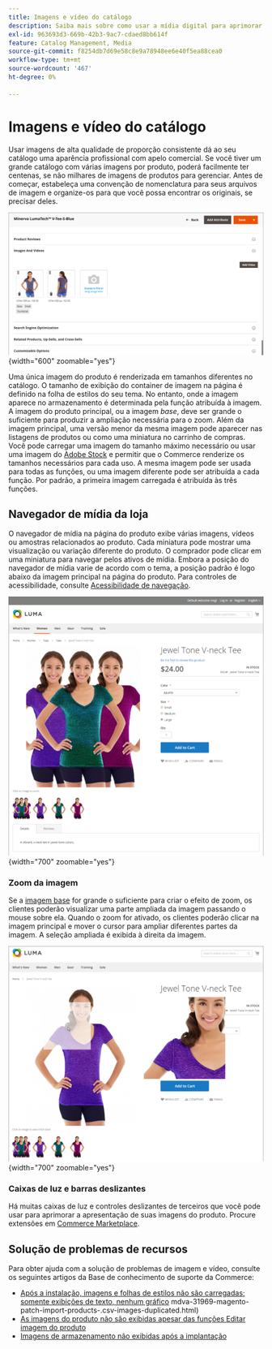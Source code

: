 ```yaml
---
title: Imagens e vídeo do catálogo
description: Saiba mais sobre como usar a mídia digital para aprimorar as páginas de produtos do catálogo e fornecer visuais para os clientes.
exl-id: 963693d3-669b-42b3-9ac7-cdaed8bb614f
feature: Catalog Management, Media
source-git-commit: f8254db7d69e58c8e9a78948ee6e40f5ea88cea0
workflow-type: tm+mt
source-wordcount: '467'
ht-degree: 0%

---
```


# Imagens e vídeo do catálogo

Usar imagens de alta qualidade de proporção consistente dá ao seu catálogo uma aparência profissional com apelo comercial. Se você tiver um grande catálogo com várias imagens por produto, poderá facilmente ter centenas, se não milhares de imagens de produtos para gerenciar. Antes de começar, estabeleça uma convenção de nomenclatura para seus arquivos de imagem e organize-os para que você possa encontrar os originais, se precisar deles.

![Imagens do produto](./assets/product-images-videos-swatch.png){width="600" zoomable="yes"}

Uma única imagem do produto é renderizada em tamanhos diferentes no catálogo. O tamanho de exibição do container de imagem na página é definido na folha de estilos do seu tema. No entanto, onde a imagem aparece no armazenamento é determinada pela função atribuída à imagem. A imagem do produto principal, ou a imagem _base_, deve ser grande o suficiente para produzir a ampliação necessária para o zoom. Além da imagem principal, uma versão menor da mesma imagem pode aparecer nas listagens de produtos ou como uma miniatura no carrinho de compras. Você pode carregar uma imagem do tamanho máximo necessário ou usar uma imagem do [Adobe Stock](../content-design/adobe-stock.md) e permitir que o Commerce renderize os tamanhos necessários para cada uso. A mesma imagem pode ser usada para todas as funções, ou uma imagem diferente pode ser atribuída a cada função. Por padrão, a primeira imagem carregada é atribuída às três funções.

## Navegador de mídia da loja

O navegador de mídia na página do produto exibe várias imagens, vídeos ou amostras relacionados ao produto. Cada miniatura pode mostrar uma visualização ou variação diferente do produto. O comprador pode clicar em uma miniatura para navegar pelos ativos de mídia. Embora a posição do navegador de mídia varie de acordo com o tema, a posição padrão é logo abaixo da imagem principal na página do produto. Para controles de acessibilidade, consulte [Acessibilidade de navegação](../getting-started/navigation-accessibility.md).

![Navegador de mídia de vitrine eletrônica](./assets/storefront-thumbnail-gallery.png){width="700" zoomable="yes"}

### Zoom da imagem

Se a [imagem base](product-image.md) for grande o suficiente para criar o efeito de zoom, os clientes poderão visualizar uma parte ampliada da imagem passando o mouse sobre ela. Quando o zoom for ativado, os clientes poderão clicar na imagem principal e mover o cursor para ampliar diferentes partes da imagem. A seleção ampliada é exibida à direita da imagem.

![Zoom da imagem](./assets/storefront-image-zoom.png){width="700" zoomable="yes"}

### Caixas de luz e barras deslizantes

Há muitas caixas de luz e controles deslizantes de terceiros que você pode usar para aprimorar a apresentação de suas imagens do produto. Procure extensões em [Commerce Marketplace](../getting-started/commerce-marketplace.md).

## Solução de problemas de recursos

Para obter ajuda com a solução de problemas de imagem e vídeo, consulte os seguintes artigos da Base de conhecimento de suporte da Commerce:

- [Após a instalação, imagens e folhas de estilos não são carregadas; somente exibições de texto, nenhum gráfico](https://experienceleague.adobe.com/docs/commerce-knowledge-base/kb/troubleshooting/storefront/after-installing-images-and-stylesheets-do-not-load-only-text-displays-no-graphics.html)
mdva-31969-magento-patch-import-products-.csv-images-duplicated.html)
- [As imagens do produto não são exibidas apesar das funções Editar imagem do produto](https://experienceleague.adobe.com/docs/commerce-knowledge-base/kb/troubleshooting/storefront/product-images-do-not-display-despite-product-edit-image-roles.html)
- [Imagens de armazenamento não exibidas após a implantação](https://experienceleague.adobe.com/docs/commerce-knowledge-base/kb/troubleshooting/storefront/store-images-not-displayed-after-deployment.html)
